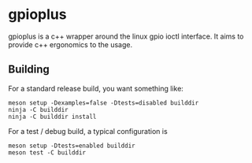 # gpioplus

gpioplus is a c++ wrapper around the linux gpio ioctl interface.
It aims to provide c++ ergonomics to the usage.

## Building
For a standard release build, you want something like:
```
meson setup -Dexamples=false -Dtests=disabled builddir
ninja -C builddir
ninja -C builddir install
```

For a test / debug build, a typical configuration is
```
meson setup -Dtests=enabled builddir
meson test -C builddir
```
